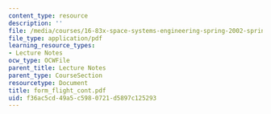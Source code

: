 ```yaml
---
content_type: resource
description: ''
file: /media/courses/16-83x-space-systems-engineering-spring-2002-spring-2003/f36ac5cd49a5c5980721d5897c125293_form_flight_cont.pdf
file_type: application/pdf
learning_resource_types:
- Lecture Notes
ocw_type: OCWFile
parent_title: Lecture Notes
parent_type: CourseSection
resourcetype: Document
title: form_flight_cont.pdf
uid: f36ac5cd-49a5-c598-0721-d5897c125293
---
```

